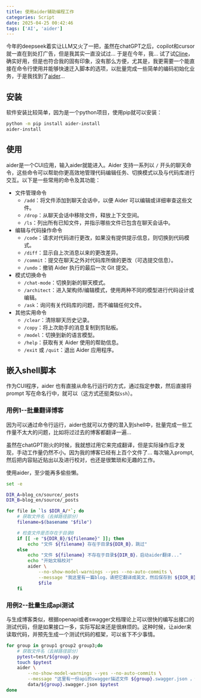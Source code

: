 ```yaml
---
title: 使用aider辅助编程工作
categories: Script
date: 2025-04-25 00:42:46
tags: ['AI', 'aider']
---
```


今年的deepseek着实让LLM又火了一把，虽然在chatGPT之后，copilot和cursor就一直在到处打广告，但是我其实一直没试过... 于是在今年，我... 试了试[Cline](https://cline.bot/)，确实好用，但是也符合我的固有印象，没有那么方便，尤其是，我更需要一个能直接在命令行使用并能够快速迁入脚本的选项，以批量完成一些简单的编码初始化业务，于是我找到了[aider](https://aider.chat/)...

<!-- more -->

## 安装

软件安装比较简单，因为是一个python项目，使用pip就可以安装：

```bash
python -m pip install aider-install
aider-install
```

## 使用

aider是一个CUI应用，输入aider就能进入。Aider 支持一系列以 `/` 开头的聊天命令，这些命令可以帮助你更高效地管理代码编辑任务、切换模式以及与代码库进行交互。以下是一些常用的命令及其功能：
- 文件管理命令
    + `/add`：将文件添加到聊天会话中，以便 Aider 可以编辑或详细审查这些文件。
    + `/drop`：从聊天会话中移除文件，释放上下文空间。
    + `/ls`：列出所有已知文件，并指示哪些文件已包含在聊天会话中。
- 编辑与代码操作命令
    + `/code`：请求对代码进行更改，如果没有提供提示信息，则切换到代码模式。
    + `/diff`：显示自上次消息以来的更改差异。
    + `/commit`：提交在聊天之外对代码库所做的更改（可选提交信息）。
    + `/undo`：撤销 Aider 执行的最后一次 Git 提交。
- 模式切换命令
    + `/chat-mode`：切换到新的聊天模式。
    + `/architect`：进入架构师/编辑模式，使用两种不同的模型进行代码设计或编辑。
    + `/ask`：询问有关代码库的问题，而不编辑任何文件。
- 其他实用命令
    + `/clear`：清除聊天历史记录。
    + `/copy`：将上次助手的消息复制到剪贴板。
    + `/model`：切换到新的语言模型。
    + `/help`：获取有关 Aider 使用的帮助信息。
    + `/exit` 或 `/quit`：退出 Aider 应用程序。

## 嵌入shell脚本

作为CUI程序，aider 也有直接从命名行运行的方式，通过指定参数，然后直接将 prompt 写在命名行中，就可以（这方式还挺类似`ssh`）。

### 用例1--批量翻译博客

因为可以通过命令行运行，aider也就可以方便的潜入到shell中，批量完成一些工作量不太大的问题，比如将过过去的博客都翻译一遍...

虽然在chatGPT刚火的时候，我就想过用它来完成翻译，但是实际操作后才发现，手动工作量仍然不小。因为我的博客已经有上百个文件了... 每次输入prompt,然后把内容贴近贴出以及进行校对，也还是很繁琐和无趣的工作。

使用aider，至少能再多偷些懒。

```bash
set -e 

DIR_A=blog_cn/source/_posts
DIR_B=blog_en/source/_posts

for file in `ls $DIR_A/*`; do
    # 获取文件名（去掉路径部分）
    filename=$(basename "$file")

    # 检查文件是否存在于目录B
    if [[ -e "${DIR_B}/${filename}" ]]; then
        echo "文件 ${filename} 存在于目录${DIR_B}，跳过"
    else
        echo "文件 ${filename} 不存在于目录${DIR_B}，启动aider翻译..."
        echo "开始文稿校对"
        aider \
            --no-show-model-warnings --yes --no-auto-commits \
            --message "我这里有一篇blog，请把它翻译成英文，然后保存到 ${DIR_B}/${filename} 文件中" \
            $file
    fi
```

### 用例2--批量生成api测试

与生成博客类似，根据openapi或者swagger文档理论上可以很快的编写出接口的测试代码，但是如果接口一多，实际写起来还是很麻烦的。这种时候，让aider来读取代码，并预先生成一个测试代码的框架，可以省下不少事情。

```bash
for group in group1 group2 group3;do
    # 获取文件名（去掉路径部分）
    pytest=test/${group}.py
    touch $pytest
    aider \
        --no-show-model-warnings --yes --no-auto-commits \
        --message "这里有一份api的swagger描述文件 ${group}.swagger.json ，请根据它的内容，为这个api编写pytest测试脚本，并将写好的测试脚本放到 ${pytest} 文件中。" \
        data/${group}.swagger.json $pytest
done
```
